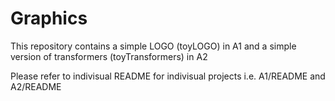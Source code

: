 Graphics
========

This repository contains a simple LOGO (toyLOGO) in A1 and a simple version of transformers (toyTransformers) in A2

Please refer to indivisual README for indivisual projects i.e. A1/README and A2/README
